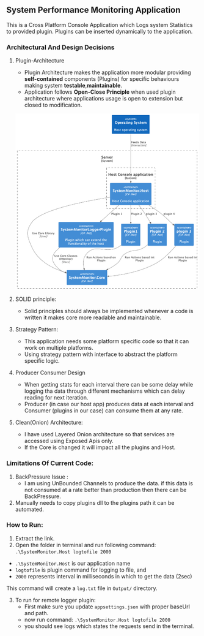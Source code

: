 ## System Performance Monitoring Application

This is a Cross Platform Console Application which Logs system Statistics to provided plugin.
Plugins can be inserted dynamically to the application.

### Architectural  And Design Decisions
1. Plugin-Architecture
   - Plugin Architecture makes the application more modular providing **self-contained** components (Plugins) for specific behaviours making system **testable**,**maintainable**.
   - Application follows **Open-Close Principle** when used plugin architecture where applications usage is open to extension but closed to modification.

   ![Alt text](./Docs/C4_Arch.png)
2. SOLID principle:
   - Solid principles should always be implemented whenever a code is written it makes core more readable and maintainable.
3. Strategy Pattern:
   - This application needs some platform specific code so that it can work on multiple platforms. 
   - Using strategy pattern with interface to abstract the platform specific logic.
4. Producer Consumer Design
   - When getting stats for each interval there can be some delay while logging tha data through different mechanisms which can delay reading for next iteration.
   - Producer (in case our host app) produces data at each interval and Consumer (plugins in our case) can consume them at any rate.
5. Clean(Onion) Architecture:
   - I have used Layered Onion architecture so that services are accessed using Exposed Apis only.
   - If the Core is changed it will impact all the plugins and Host.

### Limitations Of Current Code:

1. BackPressure Issue :
   - I am using UnBounded Channels to produce the data. if this data is not consumed at a rate better than production then there can be BackPressure.
2. Manually needs to copy plugins dll to the plugins path it can be automated.


### How to Run:
1. Extract the link.
2. Open the folder in terminal and run following command:
```.\SystemMonitor.Host logtofile 2000```

-  `.\SystemMonitor.Host` is our application name
- `logtofile` is plugin command for logging to file, and
- `2000` represents interval in milliseconds in which to get the data (2sec)

This command will create a `log.txt` file in `Output/` directory.

3. To run for remote logger plugin:
   -  First make sure you update `appsettings.json` with proper baseUrl and path.
   - now run command: ```.\SystemMonitor.Host logtofile 2000```
   - you should see logs which states the requests send in the terminal.